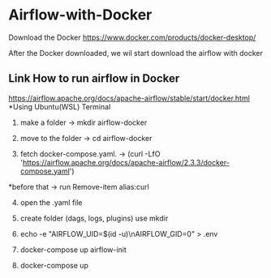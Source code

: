# Airflow-with-Docker

Download the Docker
https://www.docker.com/products/docker-desktop/

After the Docker downloaded, we wil start download the airflow with docker

## Link How to run airflow in Docker
https://airflow.apache.org/docs/apache-airflow/stable/start/docker.html
*Using Ubuntu(WSL) Terminal

1. make a folder
-> mkdir airflow-docker

2. move to the folder
-> cd airflow-docker

3. fetch docker-compose.yaml.
-> (curl -LfO 'https://airflow.apache.org/docs/apache-airflow/2.3.3/docker-compose.yaml')

*before that -> run Remove-item alias:curl

4. open the .yaml file

5. create folder (dags, logs, plugins) use mkdir

6. echo -e "AIRFLOW_UID=$(id -u)\nAIRFLOW_GID=0" > .env

7. docker-compose up airflow-init

8. docker-compose up
